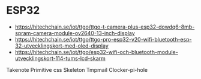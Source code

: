 # ESP32

- https://hitechchain.se/iot/ttgo/ttgo-t-camera-plus-esp32-dowdq6-8mb-spram-camera-module-ov2640-13-inch-display
- https://hitechchain.se/iot/ttgo/ttgo-pro-esp32-v20-wifi-bluetooth-esp-32-utvecklingskort-med-oled-display
- https://hitechchain.se/iot/ttgo/esp32-wifi-och-bluetooth-module-utvecklingskort-114-tums-lcd-skarm

Takenote
Primitive css
Skeleton
Tmpmail
Clocker-pi-hole
